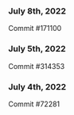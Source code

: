 ### July 8th, 2022

Commit #171100

### July 5th, 2022

Commit #314353


### July 4th, 2022

Commit #72281
